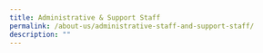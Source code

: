 ```yaml
---
title: Administrative & Support Staff
permalink: /about-us/administrative-staff-and-support-staff/
description: ""
---
```

